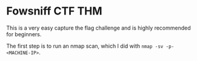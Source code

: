 # Fowsniff CTF THM

This is a very easy capture the flag challenge and is highly recommended for beginners.

The first step is to run an nmap scan, which I did with `nmap -sv -p- <MACHINE-IP>`.

